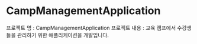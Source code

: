 # CampManagementApplication

프로젝트 명 : CampManagementApplication
프로젝트 내용 : 교육 캠프에서 수강생들을 관리하기 위한 애플리케이션을 개발입니다.
